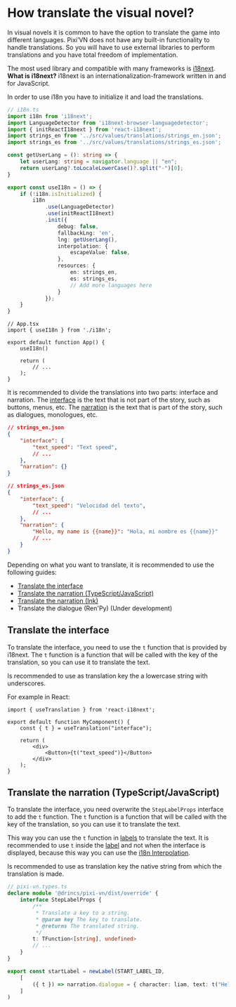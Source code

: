 # How translate the visual novel?

In visual novels it is common to have the option to translate the game into different languages. Pixi’VN does not have any built-in functionality to handle translations. So you will have to use external libraries to perform translations and you have total freedom of implementation.

The most used library and compatible with many frameworks is [i18next](https://www.i18next.com/). **What is i18next?** i18next is an internationalization-framework written in and for JavaScript.

In order to use i18n you have to initialize it and load the translations.

```typescript
// i18n.ts
import i18n from 'i18next';
import LanguageDetector from 'i18next-browser-languagedetector';
import { initReactI18next } from 'react-i18next';
import strings_en from '../src/values/translations/strings_en.json';
import strings_es from '../src/values/translations/strings_es.json';

const getUserLang = (): string => {
    let userLang: string = navigator.language || "en";
    return userLang?.toLocaleLowerCase()?.split("-")[0];
}

export const useI18n = () => {
    if (!i18n.isInitialized) {
        i18n
            .use(LanguageDetector)
            .use(initReactI18next)
            .init({
                debug: false,
                fallbackLng: 'en',
                lng: getUserLang(),
                interpolation: {
                    escapeValue: false,
                },
                resources: {
                    en: strings_en,
                    es: strings_es,
                    // Add more languages here
                }
            });
    }
}
```

```tsx
// App.tsx
import { useI18n } from './i18n';

export default function App() {
    useI18n()

    return (
        // ...
    );
}
```

It is recommended to divide the translations into two parts: interface and narration. The [interface](/start/interface.md) is the text that is not part of the story, such as buttons, menus, etc. The [narration](/start/narration.md) is the text that is part of the story, such as dialogues, monologues, etc.

```json
// strings_en.json
{
    "interface": {
        "text_speed": "Text speed",
        // ...
    },
    "narration": {}
}
```

```json
// strings_es.json
{
    "interface": {
        "text_speed": "Velocidad del texto",
        // ...
    },
    "narration": {
        "Hello, my name is {{name}}": "Hola, mi nombre es {{name}}"
        // ...
    }
}
```

Depending on what you want to translate, it is recommended to use the following guides:

* [Translate the interface](#translate-the-interface)
* [Translate the narration (TypeScript/JavaScript)](#translate-the-narration-typescriptjavascript)
* [Translate the narration (Ink)](/ink/ink-translation.md)
* Translate the dialogue (Ren'Py) (Under development)

## Translate the interface

To translate the interface, you need to use the `t` function that is provided by i18next. The `t` function is a function that will be called with the key of the translation, so you can use it to translate the text.

Is recommended to use as translation key the a lowercase string with underscores.

For example in React:

```tsx
import { useTranslation } from 'react-i18next';

export default function MyComponent() {
    const { t } = useTranslation("interface");

    return (
        <div>
            <Button>{t("text_speed")}</Button>
        </div>
    );
}
```

## Translate the narration (TypeScript/JavaScript)

To translate the interface, you need overwrite the `StepLabelProps` interface to add the `t` function. The `t` function is a function that will be called with the key of the translation, so you can use it to translate the text.

This way you can use the `t` function in [labels](/start/labels.md) to translate the text. It is recommended to use `t` inside the [label](/start/labels.md) and not when the interface is displayed, because this way you can use the [i18n Interpolation](https://i18next.com/translation-function/interpolation).

Is recommended to use as translation key the native string from which the translation is made.

```typescript
// pixi-vn.types.ts
declare module '@drincs/pixi-vn/dist/override' {
    interface StepLabelProps {
        /**
         * Translate a key to a string.
         * @param key The key to translate.
         * @returns The translated string.
         */
        t: TFunction<[string], undefined>
        // ...
    }
}
```

```typescript
export const startLabel = newLabel(START_LABEL_ID,
    [
        ({ t }) => narration.dialogue = { character: liam, text: t("Hello, my name is {{name}}", { name: "Liam" }) },
    ]
)
```
